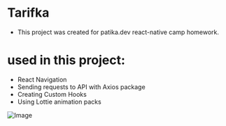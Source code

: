 # Tarifka

- This project was created for patika.dev react-native camp homework.

# used in this project:
- React Navigation
- Sending requests to API with Axios package
- Creating Custom Hooks
- Using Lottie animation packs

![Image]("file:///C:/Users/ozlemm/Desktop/ReactNativeProjects/Screenshots/Tarifka/Screenshot_2022-01-10-23-22-34.jpg")